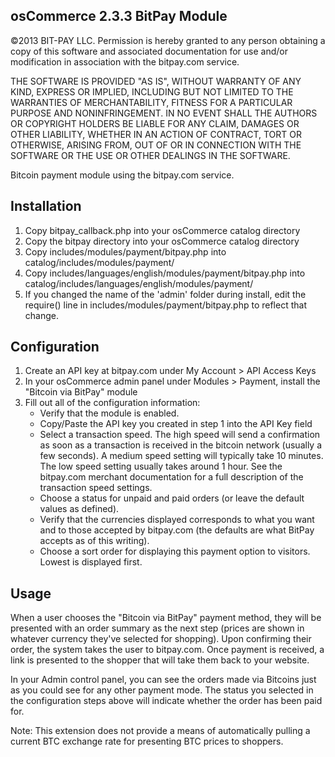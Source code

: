 osCommerce 2.3.3 BitPay Module
------------------------------

©2013 BIT-PAY LLC.
Permission is hereby granted to any person obtaining a copy of this software
and associated documentation for use and/or modification in association with
the bitpay.com service.

THE SOFTWARE IS PROVIDED "AS IS", WITHOUT WARRANTY OF ANY KIND, EXPRESS OR
IMPLIED, INCLUDING BUT NOT LIMITED TO THE WARRANTIES OF MERCHANTABILITY,
FITNESS FOR A PARTICULAR PURPOSE AND NONINFRINGEMENT. IN NO EVENT SHALL THE
AUTHORS OR COPYRIGHT HOLDERS BE LIABLE FOR ANY CLAIM, DAMAGES OR OTHER
LIABILITY, WHETHER IN AN ACTION OF CONTRACT, TORT OR OTHERWISE, ARISING FROM,
OUT OF OR IN CONNECTION WITH THE SOFTWARE OR THE USE OR OTHER DEALINGS IN
THE SOFTWARE.

Bitcoin payment module using the bitpay.com service.

Installation
------------
1. Copy bitpay_callback.php into your osCommerce catalog directory
2. Copy the bitpay directory into your osCommerce catalog directory
3. Copy includes/modules/payment/bitpay.php into catalog/includes/modules/payment/
4. Copy includes/languages/english/modules/payment/bitpay.php into catalog/includes/languages/english/modules/payment/
5. If you changed the name of the 'admin' folder during install, edit the require() line in includes/modules/payment/bitpay.php to reflect that change.

Configuration
-------------
1. Create an API key at bitpay.com under My Account > API Access Keys
2. In your osCommerce admin panel under Modules > Payment, install the "Bitcoin via BitPay" module
3. Fill out all of the configuration information:
	- Verify that the module is enabled.
	- Copy/Paste the API key you created in step 1 into the API Key field
	- Select a transaction speed.  The high speed will send a confirmation as soon as a transaction is received in the bitcoin network (usually a few seconds).  A medium speed setting will typically take 10 minutes.  The low speed setting usually takes around 1 hour.  See the bitpay.com merchant documentation for a full description of the transaction speed settings.
	- Choose a status for unpaid and paid orders (or leave the default values as defined).
	- Verify that the currencies displayed corresponds to what you want and to those accepted by bitpay.com (the defaults are what BitPay accepts as of this writing).
	- Choose a sort order for displaying this payment option to visitors.  Lowest is displayed first.

Usage
-----
When a user chooses the "Bitcoin via BitPay" payment method, they will be presented with an order summary as the next step (prices are shown in whatever currency they've selected for shopping).  Upon confirming their order, the system takes the user to bitpay.com.  Once payment is received, a link is presented to the shopper that will take them back to your website.

In your Admin control panel, you can see the orders made via Bitcoins just as you could see for any other payment mode.  The status you selected in the configuration steps above will indicate whether the order has been paid for.  

Note: This extension does not provide a means of automatically pulling a current BTC exchange rate for presenting BTC prices to shoppers.
